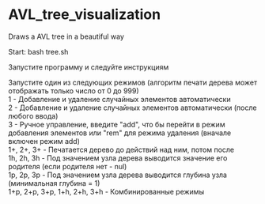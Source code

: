 # AVL_tree_visualization
Draws a AVL tree in a beautiful way

Start:  bash tree.sh

Запустите программу и следуйте инструкциям

Запустите один из следующих режимов (алгоритм печати дерева может отображать только число от 0 до 999)<br/>
1 - Добавление и удаление случайных элементов автоматически<br/>
2 - Добавление и удаление случайных элементов автоматически (после любого ввода)<br/>
3 - Ручное управление, введите "add", что бы перейти в режим добавления элементов или "rem" для режима удаления (вначале включен режим add)<br/>
1+, 2+, 3+ - Печатается дерево до действий над ним, потом после<br/>
1h, 2h, 3h - Под значением узла дерева выводится значение его родителя (если родителя нет - nul)<br/>
1p, 2p, 3p - Под значением узла дерева выводится глубина узла (минимальная глубина = 1)<br/>
1+p, 2+p, 3+p, 1+h, 2+h, 3+h - Комбинированные режимы<br/>
